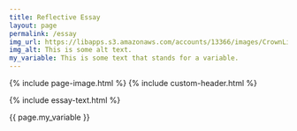 ```yaml
---
title: Reflective Essay
layout: page
permalink: /essay
img_url: https://libapps.s3.amazonaws.com/accounts/13366/images/CrownLibraryBanner5.jpg
img_alt: This is some alt text.
my_variable: This is some text that stands for a variable.
---
```

{% include page-image.html %}
{% include custom-header.html %}

{% include essay-text.html %}

{{ page.my_variable }}